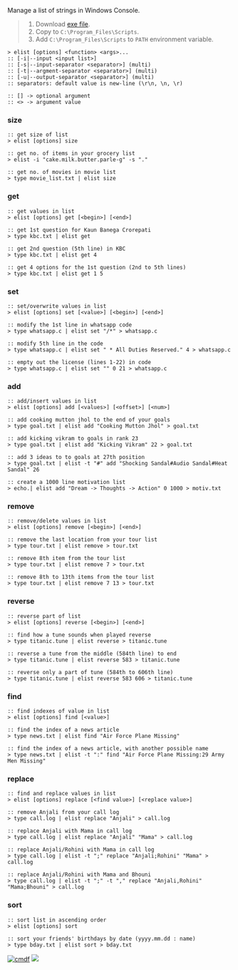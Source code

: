 Manage a list of strings in Windows Console.
> 1. Download [exe file](https://github.com/cmdf/extra-list/releases/download/1.0.0/elist.exe).
> 2. Copy to `C:\Program_Files\Scripts`.
> 3. Add `C:\Program_Files\Scripts` to `PATH` environment variable.


```batch
> elist [options] <function> <args>...
:: [-i|--input <input list>]
:: [-s|--input-separator <separator>] (multi)
:: [-t|--argment-separator <separator>] (multi)
:: [-u|--output-separator <separator>] (multi)
:: separators: default value is new-line (\r\n, \n, \r)

:: [] -> optional argument
:: <> -> argument value
```


### size

```batch
:: get size of list
> elist [options] size
```

```batch
:: get no. of items in your grocery list
> elist -i "cake.milk.butter.parle-g" -s "."

:: get no. of movies in movie list
> type movie_list.txt | elist size
```


### get

```batch
:: get values in list
> elist [options] get [<begin>] [<end>]
```

```batch
:: get 1st question for Kaun Banega Crorepati
> type kbc.txt | elist get

:: get 2nd question (5th line) in KBC
> type kbc.txt | elist get 4

:: get 4 options for the 1st question (2nd to 5th lines)
> type kbc.txt | elist get 1 5
```


### set

```batch
:: set/overwrite values in list
> elist [options] set [<value>] [<begin>] [<end>]
```

```batch
:: modify the 1st line in whatsapp code
> type whatsapp.c | elist set "/*" > whatsapp.c

:: modify 5th line in the code
> type whatsapp.c | elist set " * All Duties Reserved." 4 > whatsapp.c

:: empty out the license (lines 1-22) in code
> type whatsapp.c | elist set "" 0 21 > whatsapp.c
```


### add

```batch
:: add/insert values in list
> elist [options] add [<values>] [<offset>] [<num>]
```

```batch
:: add cooking mutton jhol to the end of your goals
> type goal.txt | elist add "Cooking Mutton Jhol" > goal.txt

:: add kicking vikram to goals in rank 23
> type goal.txt | elist add "Kicking Vikram" 22 > goal.txt

:: add 3 ideas to to goals at 27th position
> type goal.txt | elist -t "#" add "Shocking Sandal#Audio Sandal#Heat Sandal" 26

:: create a 1000 line motivation list
> echo.| elist add "Dream -> Thoughts -> Action" 0 1000 > motiv.txt
```


### remove

```batch
:: remove/delete values in list
> elist [options] remove [<begin>] [<end>]
```

```batch
:: remove the last location from your tour list
> type tour.txt | elist remove > tour.txt

:: remove 8th item from the tour list
> type tour.txt | elist remove 7 > tour.txt

:: remove 8th to 13th items from the tour list
> type tour.txt | elist remove 7 13 > tour.txt
```

### reverse

```batch
:: reverse part of list
> elist [options] reverse [<begin>] [<end>]
```

```batch
:: find how a tune sounds when played reverse
> type titanic.tune | elist reverse > titanic.tune

:: reverse a tune from the middle (584th line) to end
> type titanic.tune | elist reverse 583 > titanic.tune

:: reverse only a part of tune (584th to 606th line)
> type titanic.tune | elist reverse 583 606 > titanic.tune
```


### find

```batch
:: find indexes of value in list
> elist [options] find [<value>]
```

```batch
:: find the index of a news article
> type news.txt | elist find "Air Force Plane Missing"

:: find the index of a news article, with another possible name
> type news.txt | elist -t ":" find "Air Force Plane Missing:29 Army Men Missing"
```


### replace

```batch
:: find and replace values in list
> elist [options] replace [<find value>] [<replace value>]
```

```batch
:: remove Anjali from your call log
> type call.log | elist replace "Anjali" > call.log

:: replace Anjali with Mama in call log
> type call.log | elist replace "Anjali" "Mama" > call.log

:: replace Anjali/Rohini with Mama in call log
> type call.log | elist -t ";" replace "Anjali;Rohini" "Mama" > call.log

:: replace Anjali/Rohini with Mama and Bhouni
> type call.log | elist -t ";" -t "," replace "Anjali,Rohini" "Mama;Bhouni" > call.log
```


### sort

```batch
:: sort list in ascending order
> elist [options] sort
```

```batch
:: sort your friends' birthdays by date (yyyy.mm.dd : name)
> type bday.txt | elist sort > bday.txt
```


[![cmdf](https://i.imgur.com/awzNy3a.jpg)](https://cmdf.github.io)
![](https://ga-beacon.deno.dev/G-RC63DPBH3P:SH3Eq-NoQ9mwgYeHWxu7cw/github.com/nodef/extra-list.cmd)
